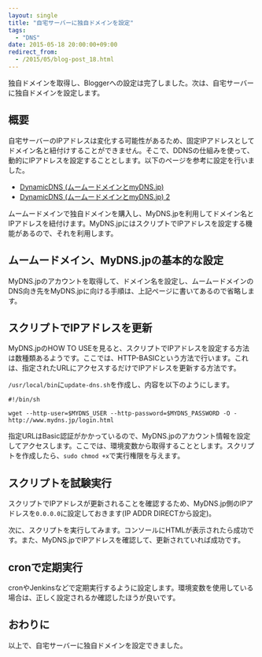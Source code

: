 ```yaml
---
layout: single
title: "自宅サーバーに独自ドメインを設定"
tags:
  - "DNS"
date: 2015-05-18 20:00:00+09:00
redirect_from:
  - /2015/05/blog-post_18.html
---
```


独自ドメインを取得し、Bloggerへの設定は完了しました。次は、自宅サーバーに独自ドメインを設定します。

## 概要

自宅サーバーのIPアドレスは変化する可能性があるため、固定IPアドレスとしてドメイン名と紐付けすることができません。そこで、DDNSの仕組みを使って、動的にIPアドレスを設定することとします。以下のページを参考に設定を行いました。

* [DynamicDNS (ムームードメインとmyDNS.jp)](http://gomocool.net/gomokulog/?p=10)
* [DynamicDNS (ムームードメインとmyDNS.jp) 2](http://gomocool.net/gomokulog/?p=24)

ムームードメインで独自ドメインを購入し、MyDNS.jpを利用してドメイン名とIPアドレスを紐付けます。MyDNS.jpにはスクリプトでIPアドレスを設定する機能があるので、それを利用します。

## ムームードメイン、MyDNS.jpの基本的な設定

MyDNS.jpのアカウントを取得して、ドメイン名を設定し、ムームードメインのDNS向き先をMyDNS.jpに向ける手順は、上記ページに書いてあるので省略します。

## スクリプトでIPアドレスを更新

MyDNS.jpのHOW TO USEを見ると、スクリプトでIPアドレスを設定する方法は数種類あるようです。ここでは、HTTP-BASICという方法で行います。これは、指定されたURLにアクセスするだけでIPアドレスを更新する方法です。

`/usr/local/bin`に`update-dns.sh`を作成し、内容を以下のようにします。

```
#!/bin/sh

wget --http-user=$MYDNS_USER --http-password=$MYDNS_PASSWORD -O - http://www.mydns.jp/login.html
```

指定URLはBasic認証がかかっているので、MyDNS.jpのアカウント情報を設定してアクセスします。ここでは、環境変数から取得することとします。スクリプトを作成したら、`sudo chmod +x`で実行権限を与えます。

## スクリプトを試験実行

スクリプトでIPアドレスが更新されることを確認するため、MyDNS.jp側のIPアドレスを`0.0.0.0`に設定しておきます(IP ADDR DIRECTから設定)。

次に、スクリプトを実行してみます。コンソールにHTMLが表示されたら成功です。また、MyDNS.jpでIPアドレスを確認して、更新されていれば成功です。

## cronで定期実行

cronやJenkinsなどで定期実行するように設定します。環境変数を使用している場合は、正しく設定されるか確認したほうが良いです。

## おわりに

以上で、自宅サーバーに独自ドメインを設定できました。
